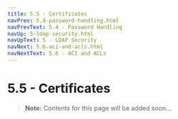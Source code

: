 ```yaml
---
title: 5.5 - Certificates
navPrev: 5.4-password-handling.html
navPrevText: 5.4 - Password Handling
navUp: 5-ldap-security.html
navUpText: 5 - LDAP Security
navNext: 5.6-aci-and-acls.html
navNextText: 5.6 - ACI and ACLs
---
```


# 5.5 - Certificates

>**Note:** Contents for this page will be added soon...
